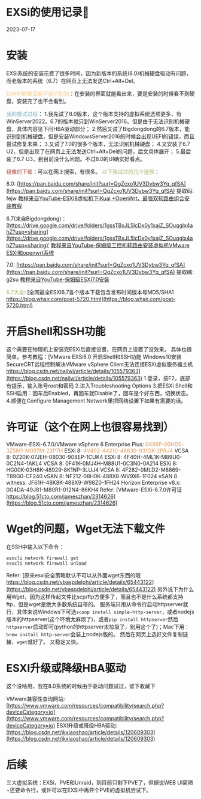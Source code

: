# EXSi的使用记录📝

2023-07-17


# 安装
EXSi系统的安装花费了很多时间，因为新版本的系统(8.0)机械硬盘驱动有问题，而老版本的系统（6.7）在网页上无法发送Ctrl+Alt+Del。

<span style="color:#f7ca88">如何判断硬盘能不能识别到</span>：在安装的界面就能看出来，要是安装的时候看不到硬盘，安装完了也不会看到。

<span style="color:#7cafc2">我的尝试过程</span>：
1.我先试了8.0版本，这个版本支持的虚拟系统选项更多，有WinServer2022。6.7的版本就只到WinServer2016。但是由于无法识别机械硬盘，具体内容见下问HBA驱动部分；
2.然后又试了Bigdongdong的6.7版本，能识别到机械硬盘，但是安装WindowsServer2016的时候会出现UEFI的错误，而且尝试修复未果；
3.又试了7.0的很多个版本，无法识别机械硬盘；
4.又安装了6.7 U2，但是出现了在网页上无法发送Ctrl+Alt+Del的问题，后文具体展开；
5.最后装了6.7 U3，到目前没什么问题。不过8.0的UI确实好看点。

<span style="color:#ab4642">镜像的下载</span>：可以在网上搜索，有很多。
<span style="color:#a1b56c">以下我试过的几个途径</span>：

8.0: [https://pan.baidu.com/share/init?surl=QgZcxo1UV3Dybw3Yq_qfSA](https://pan.baidu.com/share/init?surl=QgZcxo1UV3Dybw3Yq_qfSA) 提取码: fejw
[教程来自YouTube-ESXI8虚拟机下iKuai +OpenWrt，最强双软路由组合安装教程](https://www.youtube.com/watch?v=TxnMPYra0XI)

6.7(来自Bigdongdong)：[https://drive.google.com/drive/folders/1gssTBxJL5lcDx0y1xajZ_SOuqglx4ahZ?usp=sharing](https://drive.google.com/drive/folders/1gssTBxJL5lcDx0y1xajZ_SOuqglx4ahZ?usp=sharing)‘
[教程来自YouTube-保姆级工控机软路由安装虚拟机VMware ESXI和openwrt系统](https://www.youtube.com/watch?v=kcvkp1ckSmM)

7.0: [https://pan.baidu.com/share/init?surl=QgZcxo1UV3Dybw3Yq_qfSA](https://pan.baidu.com/share/init?surl=QgZcxo1UV3Dybw3Yq_qfSA) 提取碼: g2su
[教程来自YouTube-保姆級ESXI7.0安裝](https://www.youtube.com/watch?v=ii8tmLLM2Zk)

<span style="color:#a1b56c">6.7大全</span>: [全网最全ESXI6.7各个版本下载包含发布时间版本号MD5/SHA1 https://blog.whsir.com/post-5720.html](https://blog.whsir.com/post-5720.html)



# 开启Shell和SSH功能
这个需要在物理机上安装完ESXi后直接设置，在网页上设置了没效果。
具体也很简单，参考教程：[VMware EXSi6.0 开启Shell和SSH功能 Windows10安装SecureCRT远程控制解决VMware vSphere Client无法连接ESXi虚拟服务器主机 https://blog.csdn.net/nailwl/article/details/105579363](https://blog.csdn.net/nailwl/article/details/105579363)
1.登录，按F2，底部有提示，输入账号root和密码
2.进入Troubleshooting Options
3.把ESXi Shell和SSH启用：回车后Enabled，再回车就Disable了，回车是个好东西，切换状态。
4.顺便在Configure Management Network里把网络设置下如果有需要的话。

# 许可证（这个在网上也很容易找到）
VMware-ESXi-6.7.0/VMware vSphere 6 Enterprise Plus: <span style="color:#dc9656">0A65P-00HD0-3Z5M1-M097M-22P7H</span>
ESXi 8: <span style="color:#dc9656">4V492-44210-48830-931GK-2PRJ4</span>
VCSA 8: 0Z20K-07JEH-08030-908EP-1CUK4
ESXi 8: 4F40H-4ML1K-M89U0-0C2N4-1AKL4
VCSA 8: 0F41K-0MJ4H-M88U1-0C3N0-0A214
ESXi 8: HG00K-03H8K-48929-8K1NP-3LUJ4
VCSA 8: 4F282-0MLD2-M8869-T89G0-CF240
vSAN 8: NF212-08H0K-488X8-WV9X6-1F024
vSAN 8 witness: JF61H-48K8K-488X9-W98Z0-1FH24
Horizon Enterprise v8.x: 0G4DA-49J81-M80R1-012N4-86KH4
Refer: [VMware-ESXi-6.7.0许可证 https://blog.51cto.com/jameszhan/2314626](https://blog.51cto.com/jameszhan/2314626)

# Wget的问题，Wget无法下载文件
在SSH中输入以下命令：
```
esxcli network firewall get
esxcli network firewall unload  
```
Refer: [原来esxi安全策略默认不可以从外面wget东西的哦 https://blog.csdn.net/vbaspdelphi/article/details/65443122](https://blog.csdn.net/vbaspdelphi/article/details/65443122)
另外说下为什么用Wget，因为这样传起文件比scp/ftp方便多了，而且也不是什么系统都支持ftp，但是wget是绝大多数系统自带的。
服务端只用从命令行启动httpserver就行，具体来说Windows下可选`scoop install simple-http-server`，或者nodejs版本的httpserver(这个环境太麻烦了)，或者`pip install httpserver`然后`httpserver`启动即可(python的httpserver太垃圾了，别用这个了)；Mac下用：`brew install http-server`会装上nodejs版的。
然后在网页上选好文件复制链接，`wget`就好了。
又稳定又快。

# ESXI升级或降级HBA驱动
这个没啥用，我在8.0系统的时候由于驱动问题试过，留下收藏下

VMware兼容性查询网站: [https://www.vmware.com/resources/compatibility/search.php?deviceCategory=io](https://www.vmware.com/resources/compatibility/search.php?deviceCategory=io)
ESXI升级或降级HBA驱动: [https://blog.csdn.net/jkxiaoshao/article/details/120609303](https://blog.csdn.net/jkxiaoshao/article/details/120609303)

# 后续
三大虚拟系统：EXSi，PVE和Unraid，到目前只剩下PVE了，但据说WEB UI简陋+还要命令行，或许可以在EXSi中再开个PVE的虚拟机尝试下。